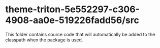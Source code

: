 # theme-triton-5e552297-c306-4908-aa0e-519226fadd56/src

This folder contains source code that will automatically be added to the classpath when
the package is used.
